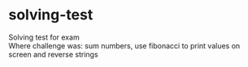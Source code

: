 # solving-test
Solving test for exam<br />
Where challenge was: sum numbers, use fibonacci to print values on screen and reverse strings
